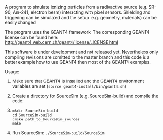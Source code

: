 A program to simulate ionizing particles from a radioactive source (e.g. SR-90, Am-241, electron beam) interacting with pixel sensors. Shielding and triggering can be simulated and the setup (e.g. geometry, materials) can be easily changed.

The program uses the GEANT4 framework. 
The corresponding GEANT4 license can be found here:
http://geant4.web.cern.ch/geant4/license/LICENSE.html

This software is under development and not released yet. Nevertheless only compiling revisions are comitted to the master branch and this code is a better example how to use GEANT4 then most of the GEANT4 examples.

Usage:

1. Make sure that GEANT4 is installed and the GEANT4 environment variables are set (`source geant4-install/bin/geant4.sh`)
2. Create a directory for SourceSim (e.g. SourceSim-build) and  compile the code:
3. 
   ```
   mkdir SourceSim-build
   cd SourceSim-build
   cmake path_to_SourceSim_sources
   make
   ```
   
3. Run SourceSim: ``` ./SourceSim-build/SourceSim ```
